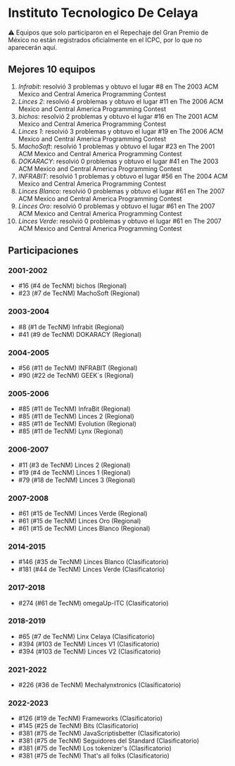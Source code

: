 # Instituto Tecnologico De Celaya

:warning: Equipos que solo participaron en el Repechaje del Gran Premio de México no están registrados oficialmente en el ICPC, por lo que no aparecerán aquí.

## Mejores 10 equipos

1. _Infrabit_: resolvió 3 problemas y obtuvo el lugar #8 en The 2003 ACM Mexico and Central America Programming Contest
1. _Linces 2_: resolvió 4 problemas y obtuvo el lugar #11 en The 2006 ACM Mexico and Central America Programming Contest
1. _bichos_: resolvió 2 problemas y obtuvo el lugar #16 en The 2001 ACM Mexico and Central America Programming Contest
1. _Linces 1_: resolvió 3 problemas y obtuvo el lugar #19 en The 2006 ACM Mexico and Central America Programming Contest
1. _MachoSoft_: resolvió 1 problemas y obtuvo el lugar #23 en The 2001 ACM Mexico and Central America Programming Contest
1. _DOKARACY_: resolvió 0 problemas y obtuvo el lugar #41 en The 2003 ACM Mexico and Central America Programming Contest
1. _INFRABIT_: resolvió 1 problemas y obtuvo el lugar #56 en The 2004 ACM Mexico and Central America Programming Contest
1. _Linces Blanco_: resolvió 0 problemas y obtuvo el lugar #61 en The 2007 ACM Mexico and Central America Programming Contest
1. _Linces Oro_: resolvió 0 problemas y obtuvo el lugar #61 en The 2007 ACM Mexico and Central America Programming Contest
1. _Linces Verde_: resolvió 0 problemas y obtuvo el lugar #61 en The 2007 ACM Mexico and Central America Programming Contest

## Participaciones

### 2001-2002

- #16 (#4 de TecNM) bichos (Regional)
- #23 (#7 de TecNM) MachoSoft (Regional)

### 2003-2004

- #8 (#1 de TecNM) Infrabit (Regional)
- #41 (#9 de TecNM) DOKARACY (Regional)

### 2004-2005

- #56 (#11 de TecNM) INFRABIT (Regional)
- #90 (#22 de TecNM) GEEK´s (Regional)

### 2005-2006

- #85 (#11 de TecNM) InfraBit (Regional)
- #85 (#11 de TecNM) Linces 2 (Regional)
- #85 (#11 de TecNM) Evolution (Regional)
- #85 (#11 de TecNM) Lynx (Regional)

### 2006-2007

- #11 (#3 de TecNM) Linces 2 (Regional)
- #19 (#4 de TecNM) Linces 1 (Regional)
- #79 (#18 de TecNM) Linces 3 (Regional)

### 2007-2008

- #61 (#15 de TecNM) Linces Verde (Regional)
- #61 (#15 de TecNM) Linces Oro (Regional)
- #61 (#15 de TecNM) Linces Blanco (Regional)

### 2014-2015

- #146 (#35 de TecNM) Linces Blanco (Clasificatorio)
- #181 (#44 de TecNM) Linces Verde (Clasificatorio)

### 2017-2018

- #274 (#61 de TecNM) omegaUp-ITC (Clasificatorio)

### 2018-2019

- #65 (#7 de TecNM) Linx Celaya (Clasificatorio)
- #394 (#103 de TecNM) Linces V1 (Clasificatorio)
- #394 (#103 de TecNM) Linces V2 (Clasificatorio)

### 2021-2022

- #226 (#36 de TecNM) Mechalynxtronics (Clasificatorio)

### 2022-2023

- #126 (#19 de TecNM) Frameworks (Clasificatorio)
- #145 (#25 de TecNM) Bits (Clasificatorio)
- #381 (#75 de TecNM) JavaScriptisbetter (Clasificatorio)
- #381 (#75 de TecNM) Seguidores del Standard (Clasificatorio)
- #381 (#75 de TecNM) Los tokenizer's (Clasificatorio)
- #381 (#75 de TecNM) That's all folks (Clasificatorio)




